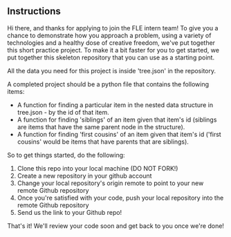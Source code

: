 Instructions
----

Hi there, and thanks for applying to join the FLE intern team!
To give you a chance to demonstrate how you approach a problem,
using a variety of technologies and a healthy dose of creative
freedom, we've put together this short practice project. To make
it a bit faster for you to get started, we put together this
skeleton repository that you can use as a starting point.

All the data you need for this project is inside 'tree.json' in the repository.

A completed project should be a python file that contains the following items:

- A function for finding a particular item in the nested data structure in tree.json - by the id of that item.
- A function for finding 'siblings' of an item given that item's id (siblings are items that have the same parent node in the structure).
- A function for finding 'first cousins' of an item given that item's id ('first cousins' would be items that have parents that are siblings).

So to get things started, do the following:

1. Clone this repo into your local machine (DO NOT FORK!)
2. Create a new repository in your github account
3. Change your local repository's origin remote to point to your new remote Github repository
4. Once you're satisfied with your code, push your local repository into the remote Github repository
5. Send us the link to your Github repo!

That's it! We'll review your code soon and get back to you once we're done!
